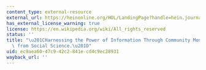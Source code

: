 ```yaml
---
content_type: external-resource
external_url: https://heinonline.org/HOL/LandingPage?handle=hein.journals/tlr86&div=50&id=&page=
has_external_license_warning: true
license: https://en.wikipedia.org/wiki/All_rights_reserved
status: ''
title: "\u201CHarnessing the Power of Information Through Community Monitoring: Insights\
  \ from Social Science.\u201D"
uid: ec9aea60-47c9-42c2-841e-cd4c9ec28931
wayback_url: ''
---
```

